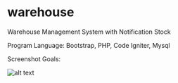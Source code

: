 # warehouse
Warehouse Management System with Notification Stock

Program Language: Bootstrap, PHP, Code Igniter, Mysql

Screenshot Goals:

![alt text](https://firebasestorage.googleapis.com/v0/b/monkey-teknologi-indonesia.appspot.com/o/Ngodings%2FportfoliosList%2FscreenshotApp%2FoCzgaFBCyxl58nEZbXUH%2F20191125-kot2ko-warehouse.png?alt=media&token=7bd0fa30-396c-4699-91ca-4938b017d028)
